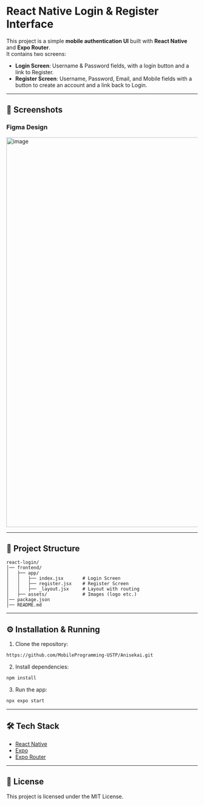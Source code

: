 # React Native Login & Register Interface

This project is a simple **mobile authentication UI** built with **React Native** and **Expo Router**.  
It contains two screens:

- **Login Screen**: Username & Password fields, with a login button and a link to Register.
- **Register Screen**: Username, Password, Email, and Mobile fields with a button to create an account and a link back to Login.

---

## 📸 Screenshots

### Figma Design
<img width="1897" height="1025" alt="image" src="https://github.com/user-attachments/assets/ef70216e-4c27-411e-903b-1049f8c3082a" />

---

## 📂 Project Structure

```
react-login/
│── frontend/
│   ├── app/
│   │   ├── index.jsx       # Login Screen
│   │   ├── register.jsx    # Register Screen
│   │   ├── _layout.jsx     # Layout with routing
│   ├── assets/             # Images (logo etc.)
│── package.json
│── README.md
```

---

## ⚙️ Installation & Running

1. Clone the repository:

```bash
https://github.com/MobileProgramming-USTP/Anisekai.git
```

2. Install dependencies:

```bash
npm install
```

3. Run the app:

```bash
npx expo start
```

---

## 🛠️ Tech Stack
- [React Native](https://reactnative.dev/)
- [Expo](https://expo.dev/)
- [Expo Router](https://expo.github.io/router/docs)

---


## 📄 License
This project is licensed under the MIT License.
